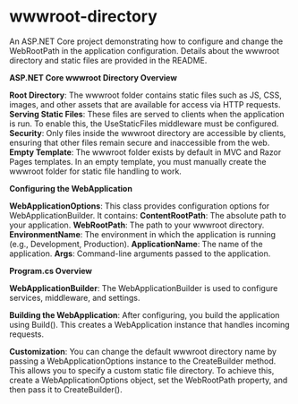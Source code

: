 # wwwroot-directory
An ASP.NET Core project demonstrating how to configure and change the WebRootPath in the application configuration. Details about the wwwroot directory and static files are provided in the README.

**ASP.NET Core wwwroot Directory Overview**

**Root Directory**: The wwwroot folder contains static files such as JS, CSS, images, and other assets that are available for access via HTTP requests.
**Serving Static Files**: These files are served to clients when the application is run. To enable this, the UseStaticFiles middleware must be configured.
**Security**: Only files inside the wwwroot directory are accessible by clients, ensuring that other files remain secure and inaccessible from the web.
**Empty Template**: The wwwroot folder exists by default in MVC and Razor Pages templates. In an empty template, you must manually create the wwwroot folder for static file handling to work.

**Configuring the WebApplication**

**WebApplicationOptions**: This class provides configuration options for WebApplicationBuilder. It contains:
**ContentRootPath**: The absolute path to your application.
**WebRootPath**: The path to your wwwroot directory.
**EnvironmentName**: The environment in which the application is running (e.g., Development, Production).
**ApplicationName**: The name of the application.
**Args**: Command-line arguments passed to the application.

**Program.cs Overview**

**WebApplicationBuilder**:
The WebApplicationBuilder is used to configure services, middleware, and settings.

**Building the WebApplication**:
After configuring, you build the application using Build(). This creates a WebApplication instance that handles incoming requests.

**Customization**:
You can change the default wwwroot directory name by passing a WebApplicationOptions instance to the CreateBuilder method. This allows you to specify a custom static file directory.
To achieve this, create a WebApplicationOptions object, set the WebRootPath property, and then pass it to CreateBuilder().
